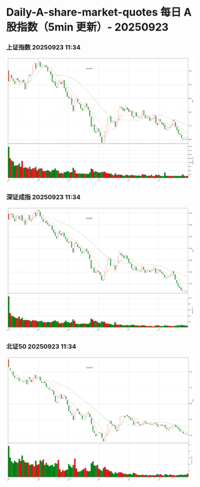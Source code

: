 
# Daily-A-share-market-quotes 每日 A 股指数（5min 更新）- 20250923

### 上证指数 20250923 11:34
![](./fig/2025/9/20250923-sh000001.png)

### 深证成指 20250923 11:34
![](./fig/2025/9/20250923-sz399001.png)

### 北证50 20250923 11:34
![](./fig/2025/9/20250923-bj899050.png)
